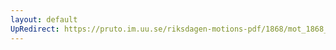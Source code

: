 ```yaml
---
layout: default
UpRedirect: https://pruto.im.uu.se/riksdagen-motions-pdf/1868/mot_1868__ak__119/mot_1868__ak__119-002.pdf
---
```

